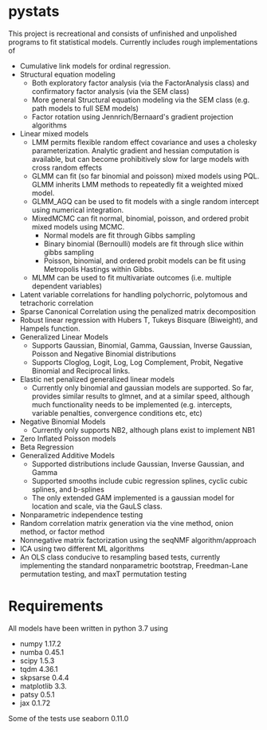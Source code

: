 # pystats
This project is recreational and consists of unfinished and unpolished programs to fit statistical models. Currently includes rough implementations of 
- Cumulative link models for ordinal regression.  
- Structural equation modeling
 	- Both exploratory factor analysis (via the FactorAnalysis class) and confirmatory factor analysis (via the SEM class)
 	- More general Structural equation modeling via the SEM class (e.g. path models to full SEM models)
 	- Factor rotation using Jennrich/Bernaard's gradient projection algorithms
- Linear mixed models 
	- LMM permits flexible random effect covariance and uses a cholesky parameterization.  Analytic gradient and hessian computation is available, but can become prohibitively slow for large models with cross random effects
	 - GLMM can fit (so far binomial and poisson) mixed models using PQL.  GLMM inherits LMM methods to repeatedly fit a weighted mixed model.
	 - GLMM_AGQ can be used to fit models with a single random intercept using numerical integration.
	 - MixedMCMC can fit normal, binomial, poisson, and ordered probit mixed models using MCMC.  
	 	- Normal models are fit through Gibbs sampling
	 	- Binary binomial (Bernoulli) models are fit through slice within gibbs sampling
	 	- Poisson, binomial, and ordered probit models can be fit using Metropolis Hastings within Gibbs. 
	 - MLMM can be used to fit multivariate outcomes (i.e. multiple dependent variables) 
- Latent variable correlations for handling polychorric, polytomous and tetrachoric correlation
- Sparse Canonical Correlation using the penalized matrix decomposition
- Robust linear regression with Hubers T, Tukeys Bisquare (Biweight), and Hampels function.
- Generalized Linear Models 
	- Supports Gaussian, Binomial, Gamma, Gaussian, Inverse Gaussian, Poisson and Negative Binomial distributions
	- Supports Cloglog, Logit, Log, Log Complement, Probit, Negative Binomial and Reciprocal links.
- Elastic net penalized generalized linear models
	- Currently only binomial and gaussian models are supported.  So far, provides similar results to glmnet, and at a similar speed, although much functionality needs to be implemented (e.g. intercepts, variable penalties, convergence conditions etc, etc)
- Negative Binomial Models
 	- Currently only supports NB2, although plans exist to implement NB1 
- Zero Inflated Poisson models
- Beta Regression
- Generalized Additive Models
	- Supported distributions include Gaussian, Inverse Gaussian, and Gamma
	- Supported smooths include cubic regression splines, cyclic cubic splines, and b-splines
	- The only extended GAM implemented is a gaussian model for location and scale, via the GauLS class.
- Nonparametric independence testing
- Random correlation matrix generation via the vine method, onion method, or factor method
- Nonnegative matrix factorization using the seqNMF algorithm/approach
- ICA using two different ML algorithms
- An OLS class conducive to resampling based tests, currently implementing the standard nonparametric bootstrap, Freedman-Lane permutation testing, and maxT permutation testing
# Requirements
All models have been written in python 3.7 using
- numpy 1.17.2
- numba 0.45.1
- scipy 1.5.3
- tqdm 4.36.1
- skpsarse 0.4.4
- matplotlib 3.3.
- patsy 0.5.1
- jax 0.1.72

Some of the tests use seaborn 0.11.0


